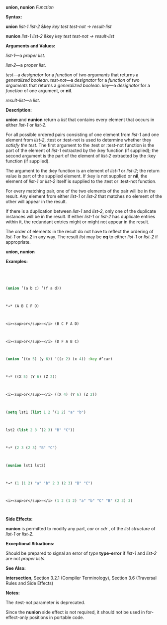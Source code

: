 **union, nunion** *Function* 



**Syntax:** 



**union** *list-1 list-2* &key *key test test-not → result-list* 



**nunion** *list-1 list-2* &key *key test test-not → result-list* 



**Arguments and Values:** 



*list-1*—a *proper list*. 



*list-2*—a *proper list*. 



*test*—a *designator* for a *function* of two *arguments* that returns a *generalized boolean*. *test-not*—a *designator* for a *function* of two *arguments* that returns a *generalized boolean*. *key*—a *designator* for a *function* of one argument, or **nil**. 



*result-list*—a *list*. 



**Description:** 



**union** and **nunion** return a *list* that contains every element that occurs in either *list-1* or *list-2*. 



For all possible ordered pairs consisting of one element from *list-1* and one element from *list-2*, :test or :test-not is used to determine whether they *satisfy the test*. The first argument to the :test or :test-not function is the part of the element of *list-1* extracted by the :key function (if supplied); the second argument is the part of the element of *list-2* extracted by the :key function (if supplied). 



The argument to the :key function is an element of *list-1* or *list-2*; the return value is part of the supplied element. If :key is not supplied or **nil**, the element of *list-1* or *list-2* itself is supplied to the :test or :test-not function. 



For every matching pair, one of the two elements of the pair will be in the result. Any element from either *list-1* or *list-2* that matches no element of the other will appear in the result. 



If there is a duplication between *list-1* and *list-2*, only one of the duplicate instances will be in the result. If either *list-1* or *list-2* has duplicate entries within it, the redundant entries might or might not appear in the result. 



The order of elements in the result do not have to reflect the ordering of *list-1* or *list-2* in any way. The result *list* may be **eq** to either *list-1* or *list-2* if appropriate. 







 



 



**union, nunion** 



**Examples:**
```lisp
 



(union ’(a b c) ’(f a d)) 



*→* (A B C F D) 



<i><sup>or</sup>→</i> (B C F A D) 



<i><sup>or</sup>→</i> (D F A B C) 



(union ’((x 5) (y 6)) ’((z 2) (x 4)) :key #’car) 



*→* ((X 5) (Y 6) (Z 2)) 



<i><sup>or</sup>→</i> ((X 4) (Y 6) (Z 2)) 



(setq lst1 (list 1 2 ’(1 2) "a" "b") 



lst2 (list 2 3 ’(2 3) "B" "C")) 



*→* (2 3 (2 3) "B" "C") 



(nunion lst1 lst2) 



*→* (1 (1 2) "a" "b" 2 3 (2 3) "B" "C") 



<i><sup>or</sup>→</i> (1 2 (1 2) "a" "b" "C" "B" (2 3) 3) 




```
**Side Effects:** 



**nunion** is permitted to modify any part, *car* or *cdr* , of the *list structure* of *list-1* or *list-2*. 



**Exceptional Situations:** 



Should be prepared to signal an error of *type* **type-error** if *list-1* and *list-2* are not *proper lists*. 



**See Also:** 



**intersection**, Section 3.2.1 (Compiler Terminology), Section 3.6 (Traversal Rules and Side Effects) 



**Notes:** 



The :test-not parameter is deprecated. 



Since the **nunion** side effect is not required, it should not be used in for-effect-only positions in portable code. 





